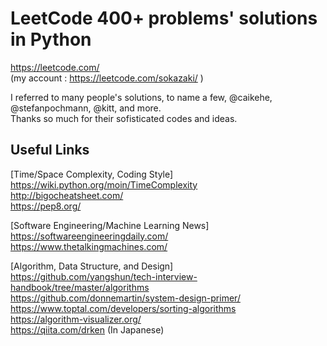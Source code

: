 # LeetCode 400+ problems' solutions in Python

https://leetcode.com/  
(my account : https://leetcode.com/sokazaki/ )  

I referred to many people's solutions, to name a few, @caikehe, @stefanpochmann, @kitt, and more.  
Thanks so much for their sofisticated codes and ideas.

## Useful Links
[Time/Space Complexity, Coding Style]  
https://wiki.python.org/moin/TimeComplexity  
http://bigocheatsheet.com/  
https://pep8.org/  

[Software Engineering/Machine Learning News]  
https://softwareengineeringdaily.com/  
https://www.thetalkingmachines.com/  

[Algorithm, Data Structure, and Design]  
https://github.com/yangshun/tech-interview-handbook/tree/master/algorithms  
https://github.com/donnemartin/system-design-primer/  
https://www.toptal.com/developers/sorting-algorithms  
https://algorithm-visualizer.org/  
https://qiita.com/drken (In Japanese)  
